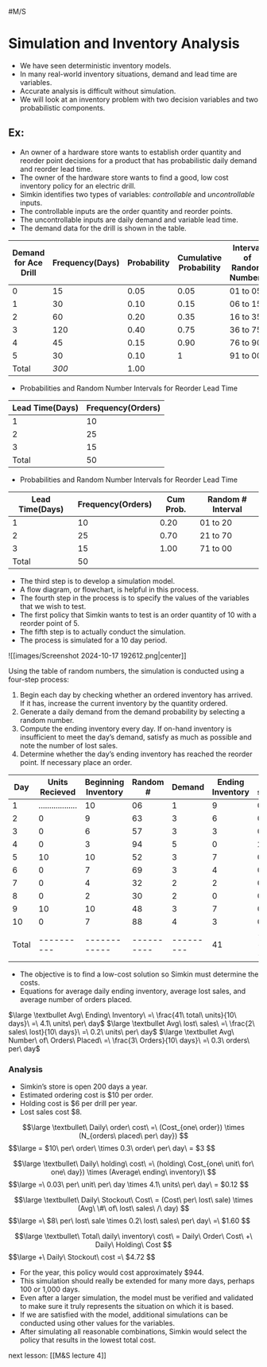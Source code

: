 #M/S 
# Simulation and Inventory Analysis
* We have seen deterministic inventory models. 
* In many real-world inventory situations, demand and lead time are variables.
* Accurate analysis is difficult without simulation.
* We will look at an inventory problem with two decision variables and two probabilistic components.
## Ex:
* An owner of a hardware store wants to establish order quantity and reorder point decisions for a product that has probabilistic daily demand and reorder lead time.
* The owner of the hardware store wants to find a good, low cost inventory policy for an electric drill.
* Simkin identifies two types of variables: _controllable_ and _uncontrollable_ inputs.
* The controllable inputs are the order quantity and reorder points.
* The uncontrollable inputs are daily demand and variable lead time.
* The demand data for the drill is shown in the table.

| Demand for Ace Drill | Frequency(Days) | Probability | Cumulative Probability | Interval of Random Numbers |
| -------------------- | --------------- | ----------- | ---------------------- | -------------------------- |
| 0                    | 15              | 0.05        | 0.05                   | 01 to 05                   |
| 1                    | 30              | 0.10        | 0.15                   | 06 to 15                   |
| 2                    | 60              | 0.20        | 0.35                   | 16 to 35                   |
| 3                    | 120             | 0.40        | 0.75                   | 36 to 75                   |
| 4                    | 45              | 0.15        | 0.90                   | 76 to 90                   |
| 5                    | 30              | 0.10        | 1                      | 91 to 00                   |
| Total                | _300_           | 1.00        |                        |                            |

* Probabilities and Random Number Intervals for Reorder Lead Time

| Lead Time(Days) | Frequency(Orders) |
| --------------- | ----------------- |
| 1               | 10                |
| 2               | 25                |
| 3               | 15                |
| Total           | 50                |

* Probabilities and Random Number Intervals for Reorder Lead Time

| Lead Time(Days) | Frequency(Orders) | Cum Prob. | Random # Interval |
| --------------- | ----------------- | --------- | ----------------- |
| 1               | 10                | 0.20      | 01 to 20          |
| 2               | 25                | 0.70      | 21 to 70          |
| 3               | 15                | 1.00      | 71 to 00          |
| Total           | 50                |           |                   |
* The third step is to develop a simulation model.
* A flow diagram, or flowchart, is helpful in this process.
* The fourth step in the process is to specify the values of the variables that we wish to test.
* The first policy that Simkin wants to test is an order quantity of 10 with a reorder point of 5.
* The fifth step is to actually conduct the simulation.
* The process is simulated for a 10 day period.

![[images/Screenshot 2024-10-17 192612.png|center]]

Using the table of random numbers, the simulation is conducted using a four-step process:
1. Begin each day by checking whether an ordered inventory has arrived. If it has, increase the current inventory by the quantity ordered.
2. Generate a daily demand from the demand probability by selecting a random number.
3. Compute the ending inventory every day. If on-hand inventory is insufficient to meet the day’s demand, satisfy as much as possible and note the number of lost sales.
4. Determine whether the day’s ending inventory has reached the reorder point. If necessary place an order.

| Day   | Units Recieved     | Beginning Inventory | Random #   | Demand    | Ending Inventory | Lost sales | Order? | Random Number | Lead Time |
| ----- | ------------------ | ------------------- | ---------- | --------- | ---------------- | ---------- | ------ | ------------- | --------- |
| 1     | .................. | 10                  | 06         | 1         | 9                | 0          | N      |               |           |
| 2     | 0                  | 9                   | 63         | 3         | 6                | 0          | N      |               |           |
| 3     | 0                  | 6                   | 57         | 3         | 3                | 0          | _Y_    | 02            | 1         |
| 4     | 0                  | 3                   | 94         | 5         | 0                | 2          | N      |               |           |
| 5     | 10                 | 10                  | 52         | 3         | 7                | 0          | N      |               |           |
| 6     | 0                  | 7                   | 69         | 3         | 4                | 0          | _Y_    | 33            | 2         |
| 7     | 0                  | 4                   | 32         | 2         | 2                | 0          | N      |               |           |
| 8     | 0                  | 2                   | 30         | 2         | 0                | 0          | N      |               |           |
| 9     | 10                 | 10                  | 48         | 3         | 7                | 0          | N      |               |           |
| 10    | 0                  | 7                   | 88         | 4         | 3                | 0          | _Y_    | 14            | 1         |
| Total | ----------         | ------------        | ---------- | --------- | 41               | -------    | ------ | ----------    | ------    |

* The objective is to find a low-cost solution so Simkin must determine the costs.
* Equations for average daily ending inventory, average lost sales, and average number of orders placed.

$\large \textbullet Avg\ Ending\ Inventory\ =\ \frac{41\ total\ units}{10\ days}\ =\ 4.1\ units\ per\ day$
$\large \textbullet Avg\ lost\ sales\ =\ \frac{2\ sales\ lost}{10\ days}\ =\ 0.2\ units\ per\ day$
$\large \textbullet Avg\ Number\ of\ Orders\ Placed\ =\ \frac{3\ Orders}{10\ days}\ =\ 0.3\ orders\ per\ day$
### Analysis
* Simkin’s store is open 200 days a year.
* Estimated ordering cost is $10 per order.
* Holding cost is $6 per drill per year.
* Lost sales cost $8.

$$\large
\textbullet\ Daily\ order\ cost\ =\ (Cost_{one\ order}) \times (N_{orders\ placed\ per\ day})
$$
$$\large
= $10\ per\ order\ \times 0.3\ order\ per\ day\ = $3
$$

$$\large
\textbullet\ Daily\ holding\ cost\ =\ (holding\ Cost_{one\ unit\ for\ one\ day}) \times (Average\ ending\ inventory)\ 
$$
$$\large
=\ 0.03\ per\ unit\ per\ day \times 4.1\ units\ per\ day\ = $0.12
$$

$$\large
\textbullet\ Daily\ Stockout\ Cost\ = (Cost\ per\ lost\ sale) \times (Avg\ \#\ of\ lost\ sales\ /\ day)
$$
$$\large
=\ $8\ per\ lost\ sale \times 0.2\ lost\ sales\ per\ day\ =\ $1.60
$$

$$\large
\textbullet\ Total\ daily\ inventory\ cost\ = Daily\ Order\ Cost\ +\ Daily\ Holding\ Cost 
$$
$$\large
+\ Daily\ Stockout\ cost =\ $4.72
$$

* For the year, this policy would cost approximately $944. 
* This simulation should really be extended for many more days, perhaps 100 or 1,000 days.
* Even after a larger simulation, the model must be verified and validated to make sure it truly represents the situation on which it is based.
* If we are satisfied with the model, additional simulations can be conducted using other values for the variables.
* After simulating all reasonable combinations, Simkin would select the policy that results in the lowest total cost.


next lesson: [[M&S lecture 4]]